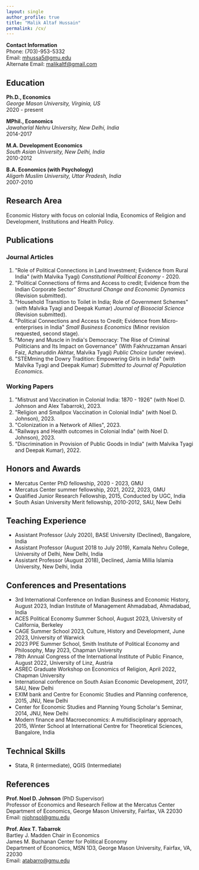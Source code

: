```yaml
---
layout: single
author_profile: true
title: "Malik Altaf Hussain"
permalink: /cv/
---
```


**Contact Information**  
Phone: (703)-953-5332  
Email: [mhussa5@gmu.edu](mailto:mhussa5@gmu.edu)  
Alternate Email: [malikaltf@gmail.com](mailto:malikaltf@gmail.com)

## Education

**Ph.D., Economics**  
*George Mason University, Virginia, US*  
2020 - present

**MPhil., Economics**  
*Jawaharlal Nehru University, New Delhi, India*  
2014-2017

**M.A. Development Economics**  
*South Asian University, New Delhi, India*  
2010-2012

**B.A. Economics (with Psychology)**  
*Aligarh Muslim University, Uttar Pradesh, India*  
2007-2010

## Research Area

Economic History with focus on colonial India, Economics of Religion and Development, Institutions and Health Policy.

## Publications

### Journal Articles
1. "Role of Political Connections in Land Investment; Evidence from Rural India" (with Malvika Tyagi) _Constitutional Political Economy_ - 2020.
2. "Political Connections of firms and Access to credit; Evidence from the Indian Corporate Sector" _Structural Change and Economic Dynamics_ (Revision submitted).
3. "Household Transition to Toilet in India; Role of Government Schemes" (with Malvika Tyagi and Deepak Kumar) _Journal of Biosocial Science_ (Revision submitted).
4. "Political Connections and Access to Credit; Evidence from Micro-enterprises in India" _Small Business Economics_ (Minor revision requested, second stage).
5. "Money and Muscle in India's Democracy: The Rise of Criminal Politicians and Its Impact on Governance" (With Fakhruzzaman Ansari Faiz, Azharuddin Akhtar, Malvika Tyagi) _Public Choice_ (under review).
6. "STEMming the Dowry Tradition: Empowering Girls in India" (with Malvika Tyagi and Deepak Kumar) _Submitted to Journal of Population Economics_.

### Working Papers
1. "Mistrust and Vaccination in Colonial India: 1870 - 1926" (with Noel D. Johnson and Alex Tabarrok), 2023.
2. "Religion and Smallpox Vaccination in Colonial India" (with Noel D. Johnson), 2023.
3. "Colonization in a Network of Allies", 2023.
4. "Railways and Health outcomes in Colonial India" (with Noel D. Johnson), 2023.
5. "Discrimination in Provision of Public Goods in India" (with Malvika Tyagi and Deepak Kumar), 2022.

## Honors and Awards

- Mercatus Center PhD fellowship, 2020 - 2023, GMU
- Mercatus Center summer fellowship, 2021, 2022, 2023, GMU
- Qualified Junior Research Fellowship, 2015, Conducted by UGC, India
- South Asian University Merit fellowship, 2010-2012, SAU, New Delhi

## Teaching Experience

- Assistant Professor (July 2020), BASE University (Declined), Bangalore, India
- Assistant Professor (August 2018 to July 2019), Kamala Nehru College, University of Delhi, New Delhi, India
- Assistant Professor (August 2018), Declined, Jamia Millia Islamia University, New Delhi, India

## Conferences and Presentations

- 3rd International Conference on Indian Business and Economic History, August 2023, Indian Institute of Management Ahmadabad, Ahmadabad, India
- ACES Political Economy Summer School, August 2023, University of California, Berkeley
- CAGE Summer School 2023, Culture, History and Development, June 2023, University of Warwick
- 2023 PPE Summer School, Smith Institute of Political Economy and Philosophy, May 2023, Chapman University
- 78th Annual Congress of the International Institute of Public Finance, August 2022, University of Linz, Austria
- ASREC Graduate Workshop on Economics of Religion, April 2022, Chapman University
- International conference on South Asian Economic Development, 2017, SAU, New Delhi
- EXIM bank and Centre for Economic Studies and Planning conference, 2015, JNU, New Delhi
- Center for Economic Studies and Planning Young Scholar's Seminar, 2014, JNU, New Delhi
- Modern finance and Macroeconomics: A multidisciplinary approach, 2015, Winter School at International Centre for Theoretical Sciences, Bangalore, India

## Technical Skills

- Stata, R (intermediate), QGIS (Intermediate)

## References

**Prof. Noel D. Johnson** (PhD Supervisor)  
Professor of Economics and Research Fellow at the Mercatus Center  
Department of Economics, George Mason University, Fairfax, VA 22030  
Email: [njohnsol@gmu.edu](mailto:njohnsol@gmu.edu)

**Prof. Alex T. Tabarrok**  
Bartley J. Madden Chair in Economics  
James M. Buchanan Center for Political Economy  
Department of Economics, MSN 1D3, George Mason University, Fairfax, VA, 22030  
Email: [atabarro@gmu.edu](mailto:atabarro@gmu.edu)
